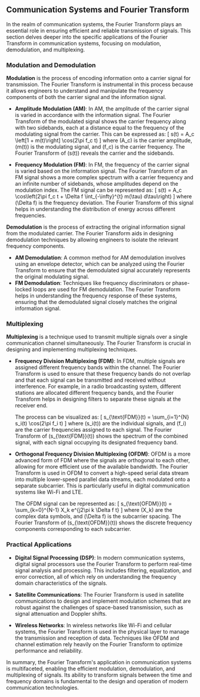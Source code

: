 ## Communication Systems and Fourier Transform

In the realm of communication systems, the Fourier Transform plays an essential role in ensuring efficient and reliable transmission of signals. This section delves deeper into the specific applications of the Fourier Transform in communication systems, focusing on modulation, demodulation, and multiplexing.

### Modulation and Demodulation

**Modulation** is the process of encoding information onto a carrier signal for transmission. The Fourier Transform is instrumental in this process because it allows engineers to understand and manipulate the frequency components of both the carrier signal and the information signal.

- **Amplitude Modulation (AM)**: In AM, the amplitude of the carrier signal is varied in accordance with the information signal. The Fourier Transform of the modulated signal shows the carrier frequency along with two sidebands, each at a distance equal to the frequency of the modulating signal from the carrier. This can be expressed as:
  \[
  s(t) = A_c \left[1 + m(t)\right] \cos(2\pi f_c t)
  \]
  where \(A_c\) is the carrier amplitude, \(m(t)\) is the modulating signal, and \(f_c\) is the carrier frequency. The Fourier Transform of \(s(t)\) reveals the carrier and the sidebands.

- **Frequency Modulation (FM)**: In FM, the frequency of the carrier signal is varied based on the information signal. The Fourier Transform of an FM signal shows a more complex spectrum with a carrier frequency and an infinite number of sidebands, whose amplitudes depend on the modulation index. The FM signal can be represented as:
  \[
  s(t) = A_c \cos\left(2\pi f_c t + \Delta f \int_{-\infty}^{t} m(\tau) d\tau\right)
  \]
  where \(\Delta f\) is the frequency deviation. The Fourier Transform of this signal helps in understanding the distribution of energy across different frequencies.

**Demodulation** is the process of extracting the original information signal from the modulated carrier. The Fourier Transform aids in designing demodulation techniques by allowing engineers to isolate the relevant frequency components.

- **AM Demodulation**: A common method for AM demodulation involves using an envelope detector, which can be analyzed using the Fourier Transform to ensure that the demodulated signal accurately represents the original modulating signal.
- **FM Demodulation**: Techniques like frequency discriminators or phase-locked loops are used for FM demodulation. The Fourier Transform helps in understanding the frequency response of these systems, ensuring that the demodulated signal closely matches the original information signal.

### Multiplexing

**Multiplexing** is a technique used to transmit multiple signals over a single communication channel simultaneously. The Fourier Transform is crucial in designing and implementing multiplexing techniques.

- **Frequency Division Multiplexing (FDM)**: In FDM, multiple signals are assigned different frequency bands within the channel. The Fourier Transform is used to ensure that these frequency bands do not overlap and that each signal can be transmitted and received without interference. For example, in a radio broadcasting system, different stations are allocated different frequency bands, and the Fourier Transform helps in designing filters to separate these signals at the receiver end.

  The process can be visualized as:
  \[
  s_{\text{FDM}}(t) = \sum_{i=1}^{N} s_i(t) \cos(2\pi f_i t)
  \]
  where \(s_i(t)\) are the individual signals, and \(f_i\) are the carrier frequencies assigned to each signal. The Fourier Transform of \(s_{\text{FDM}}(t)\) shows the spectrum of the combined signal, with each signal occupying its designated frequency band.

- **Orthogonal Frequency Division Multiplexing (OFDM)**: OFDM is a more advanced form of FDM where the signals are orthogonal to each other, allowing for more efficient use of the available bandwidth. The Fourier Transform is used in OFDM to convert a high-speed serial data stream into multiple lower-speed parallel data streams, each modulated onto a separate subcarrier. This is particularly useful in digital communication systems like Wi-Fi and LTE.

  The OFDM signal can be represented as:
  \[
  s_{\text{OFDM}}(t) = \sum_{k=0}^{N-1} X_k e^{j2\pi k \Delta f t}
  \]
  where \(X_k\) are the complex data symbols, and \(\Delta f\) is the subcarrier spacing. The Fourier Transform of \(s_{\text{OFDM}}(t)\) shows the discrete frequency components corresponding to each subcarrier.

### Practical Applications

- **Digital Signal Processing (DSP)**: In modern communication systems, digital signal processors use the Fourier Transform to perform real-time signal analysis and processing. This includes filtering, equalization, and error correction, all of which rely on understanding the frequency domain characteristics of the signals.

- **Satellite Communications**: The Fourier Transform is used in satellite communications to design and implement modulation schemes that are robust against the challenges of space-based transmission, such as signal attenuation and Doppler shifts.

- **Wireless Networks**: In wireless networks like Wi-Fi and cellular systems, the Fourier Transform is used in the physical layer to manage the transmission and reception of data. Techniques like OFDM and channel estimation rely heavily on the Fourier Transform to optimize performance and reliability.

In summary, the Fourier Transform's application in communication systems is multifaceted, enabling the efficient modulation, demodulation, and multiplexing of signals. Its ability to transform signals between the time and frequency domains is fundamental to the design and operation of modern communication technologies.